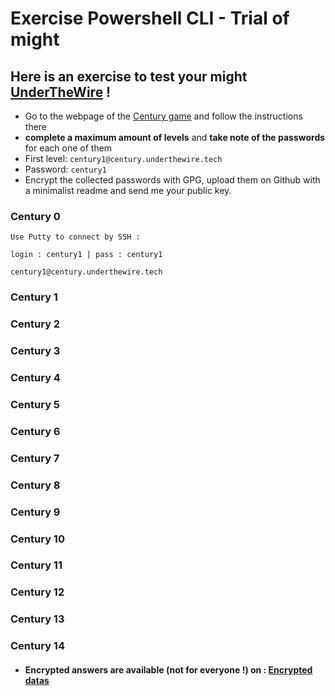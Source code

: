 # Exercise Powershell CLI - Trial of might

## Here is an exercise to test your might [UnderTheWire](https://underthewire.tech/) !

- Go to the webpage of the [Century game](https://underthewire.tech/century) and follow the instructions there
- **complete a maximum amount of levels** and **take note of the passwords** for each one of them
- First level:  ```century1@century.underthewire.tech``` 
- Password: ```century1```
- Encrypt the collected passwords with GPG, upload them on Github with a minimalist readme and send me your public key. 

### Century 0
```
Use Putty to connect by SSH : 

login : century1 | pass : century1

century1@century.underthewire.tech
```

### Century 1
### Century 2
### Century 3
### Century 4
### Century 5
### Century 6
### Century 7
### Century 8
### Century 9
### Century 10
### Century 11
### Century 12
### Century 13
### Century 14


- #### Encrypted answers are available (not for everyone !) on : [Encrypted datas](TrialOfMight.txt.asc)
